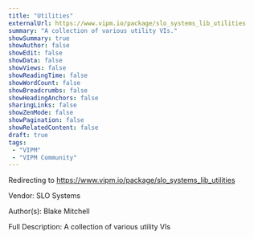 ```yaml
---
title: "Utilities"
externalUrl: https://www.vipm.io/package/slo_systems_lib_utilities
summary: "A collection of various utility VIs."
showSummary: true
showAuthor: false
showEdit: false
showData: false
showViews: false
showReadingTime: false
showWordCount: false
showBreadcrumbs: false
showHeadingAnchors: false
sharingLinks: false
showZenMode: false
showPagination: false
showRelatedContent: false
draft: true
tags:
 - "VIPM"
 - "VIPM Community"
---
```


Redirecting to https://www.vipm.io/package/slo_systems_lib_utilities

Vendor: SLO Systems

Author(s): Blake Mitchell
 
Full Description:
A collection of various utility VIs